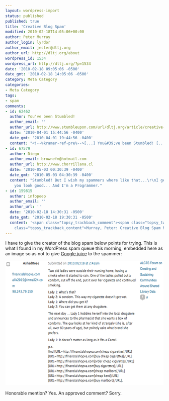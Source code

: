 ```yaml
---
layout: wordpress-import
status: published
published: true
title: 'Creative Blog Spam'
modified: 2010-02-18T14:05:06+00:00
author: Peter Murray
author_login: lyrdor
author_email: jester@dltj.org
author_url: http://dltj.org/about
wordpress_id: 1534
wordpress_url: http://dltj.org/?p=1534
date: '2010-02-18 09:05:06 -0500'
date_gmt: '2010-02-18 14:05:06 -0500'
category: Meta Category
categories:
- Meta Category
tags:
- spam
comments:
- id: 62462
  author: You've been Stumbled!
  author_email: ''
  author_url: http://www.stumbleupon.com/url/dltj.org/article/creative-blog-spam/
  date: '2010-04-01 15:44:56 -0400'
  date_gmt: '2010-04-01 19:44:56 -0400'
  content: "<!--%kramer-ref-pre%-->[...] You&#39;ve been Stumbled! [...]<!--%kramer-ref-post%-->"
- id: 67579
  author: Diego
  author_email: brownefm@hotmail.com
  author_url: http://www.chorrillana.cl
  date: '2010-05-03 00:30:39 -0400'
  date_gmt: '2010-05-03 04:30:39 -0400'
  content: "Stumbled! But I wish my spammers where like that...\r\nI get GREAT SITE!
    you look good... And I'm a Programmer."
- id: 159815
  author: infopeep
  author_email: ''
  author_url: ''
  date: '2010-02-18 14:30:31 -0500'
  date_gmt: '2010-02-18 19:30:31 -0500'
  content: '<span class="topsy_trackback_comment"><span class="topsy_twitter_username"><span
    class="topsy_trackback_content">Murray, Peter: Creative Blog Spam http://bit.ly/cazxPz</span></span>'
---
```

<p>I have to give the creator of the blog spam below points for trying.  This is what I found in my WordPress spam queue this morning, embedded here as an image so as not to give <a href="http://google.about.com/od/g/g/google_juice.htm" title="Google Juice - What Is Google Juice?">Google juice</a> to the spammer:</p>
<p><img src="/wp-content/uploads/2010/02/creative-spam.png" alt="A blog spam message including a joke as a creative twist" title="creative spam" width="618" height="396" class="alignnone size-full wp-image-1535" /></p>
<p>Honorable mention?  Yes.  An approved comment?  Sorry.</p>
